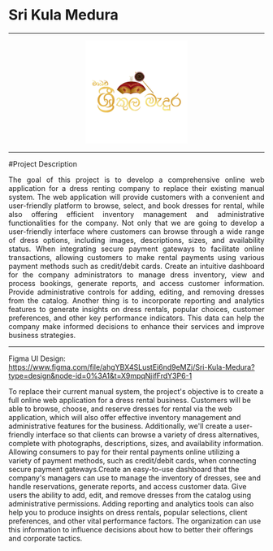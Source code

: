 # Sri Kula Medura 
************************
<p align="center">
<img src="https://github.com/ranidu-harshana/SriKulaMedura/blob/c0e371b4eccf01a4bd0466d4420e65ba671008e1/Readmelogo.png" width="40%" >
</p>

******
#Project Description
<p align="justify">The goal of this project is to develop a comprehensive online web application for a dress renting company
to replace their existing manual system. The web application will provide customers with a convenient
and user-friendly platform to browse, select, and book dresses for rental, while also offering efficient
inventory management and administrative functionalities for the company. Not only that we are going to
develop a user-friendly interface where customers can browse through a wide range of dress options,
including images, descriptions, sizes, and availability status. When integrating secure payment gateways
to facilitate online transactions, allowing customers to make rental payments using various payment
methods such as credit/debit cards. Create an intuitive dashboard for the company administrators to
manage dress inventory, view and process bookings, generate reports, and access customer information.
Provide administrative controls for adding, editing, and removing dresses from the catalog. Another thing
is to incorporate reporting and analytics features to generate insights on dress rentals, popular choices,
customer preferences, and other key performance indicators. This data can help the company make
informed decisions to enhance their services and improve business strategies.</p>





*****
Figma UI Design: https://www.figma.com/file/ahgYBX4SLustEi6nd9eMZj/Sri-Kula-Medura?type=design&node-id=0%3A1&t=X9mpqNjifFrdY3P6-1

To replace their current manual system, the project's objective is to create a full online web application for a dress rental business. Customers will be able to browse, choose, and reserve dresses for rental via the web application, which will also offer effective inventory management and administrative features for the business. Additionally, we'll create a user-friendly interface so that clients can browse a variety of dress alternatives, complete with photographs, descriptions, sizes, and availability information. Allowing consumers to pay for their rental payments online utilizing a variety of payment methods, such as credit/debit cards, when connecting secure payment gateways.Create an easy-to-use dashboard that the company's managers can use to manage the inventory of dresses, see and handle reservations, generate reports, and access customer data. Give users the ability to add, edit, and remove dresses from the catalog using administrative permissions. Adding reporting and analytics tools can also help you to produce insights on dress rentals, popular selections, client preferences, and other vital performance factors. The organization can use this information to influence decisions about how to better their offerings and corporate tactics.
